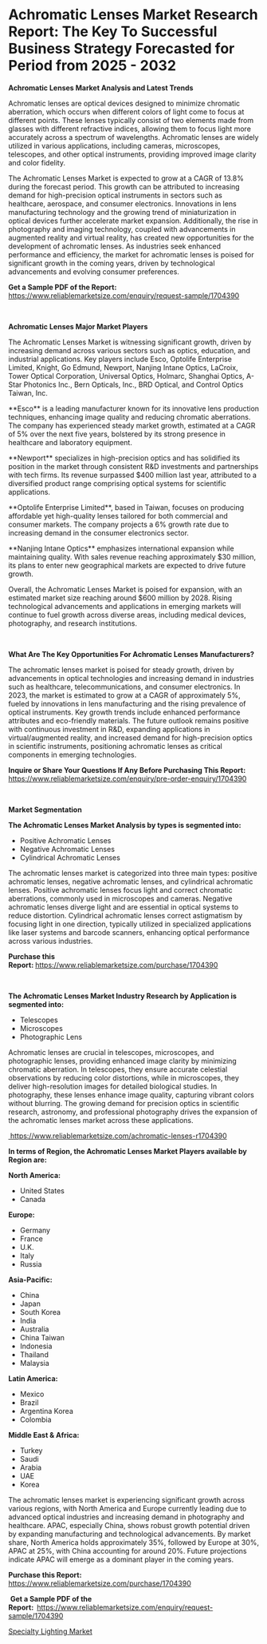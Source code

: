 <p><h1>Achromatic Lenses Market Research Report: The Key To Successful Business Strategy Forecasted for Period from 2025 - 2032</h1></p><p><strong>Achromatic Lenses Market Analysis and Latest Trends</strong></p>
<p><p>Achromatic lenses are optical devices designed to minimize chromatic aberration, which occurs when different colors of light come to focus at different points. These lenses typically consist of two elements made from glasses with different refractive indices, allowing them to focus light more accurately across a spectrum of wavelengths. Achromatic lenses are widely utilized in various applications, including cameras, microscopes, telescopes, and other optical instruments, providing improved image clarity and color fidelity.</p><p>The Achromatic Lenses Market is expected to grow at a CAGR of 13.8% during the forecast period. This growth can be attributed to increasing demand for high-precision optical instruments in sectors such as healthcare, aerospace, and consumer electronics. Innovations in lens manufacturing technology and the growing trend of miniaturization in optical devices further accelerate market expansion. Additionally, the rise in photography and imaging technology, coupled with advancements in augmented reality and virtual reality, has created new opportunities for the development of achromatic lenses. As industries seek enhanced performance and efficiency, the market for achromatic lenses is poised for significant growth in the coming years, driven by technological advancements and evolving consumer preferences.</p></p>
<p><strong>Get a Sample PDF of the Report:&nbsp;</strong> <a href="https://www.reliablemarketsize.com/enquiry/request-sample/1704390?utm_campaign=2462&utm_medium=2&utm_source=Github&utm_content=ia&utm_term=06042025&utm_id=achromatic-lenses">https://www.reliablemarketsize.com/enquiry/request-sample/1704390</a></p>
<p>&nbsp;</p>
<p><strong>Achromatic Lenses Major Market Players</strong></p>
<p><p>The Achromatic Lenses Market is witnessing significant growth, driven by increasing demand across various sectors such as optics, education, and industrial applications. Key players include Esco, Optolife Enterprise Limited, Knight, Go Edmund, Newport, Nanjing Intane Optics, LaCroix, Tower Optical Corporation, Universal Optics, Holmarc, Shanghai Optics, A-Star Photonics Inc., Bern Opticals, Inc., BRD Optical, and Control Optics Taiwan, Inc.</p><p>**Esco** is a leading manufacturer known for its innovative lens production techniques, enhancing image quality and reducing chromatic aberrations. The company has experienced steady market growth, estimated at a CAGR of 5% over the next five years, bolstered by its strong presence in healthcare and laboratory equipment.</p><p>**Newport** specializes in high-precision optics and has solidified its position in the market through consistent R&D investments and partnerships with tech firms. Its revenue surpassed $400 million last year, attributed to a diversified product range comprising optical systems for scientific applications.</p><p>**Optolife Enterprise Limited**, based in Taiwan, focuses on producing affordable yet high-quality lenses tailored for both commercial and consumer markets. The company projects a 6% growth rate due to increasing demand in the consumer electronics sector.</p><p>**Nanjing Intane Optics** emphasizes international expansion while maintaining quality. With sales revenue reaching approximately $30 million, its plans to enter new geographical markets are expected to drive future growth.</p><p>Overall, the Achromatic Lenses Market is poised for expansion, with an estimated market size reaching around $600 million by 2028. Rising technological advancements and applications in emerging markets will continue to fuel growth across diverse areas, including medical devices, photography, and research institutions.</p></p>
<p>&nbsp;</p>
<p><strong>What Are The Key Opportunities For Achromatic Lenses Manufacturers?</strong></p>
<p><p>The achromatic lenses market is poised for steady growth, driven by advancements in optical technologies and increasing demand in industries such as healthcare, telecommunications, and consumer electronics. In 2023, the market is estimated to grow at a CAGR of approximately 5%, fueled by innovations in lens manufacturing and the rising prevalence of optical instruments. Key growth trends include enhanced performance attributes and eco-friendly materials. The future outlook remains positive with continuous investment in R&D, expanding applications in virtual/augmented reality, and increased demand for high-precision optics in scientific instruments, positioning achromatic lenses as critical components in emerging technologies.</p></p>
<p><strong>Inquire or Share Your Questions If Any Before Purchasing This Report:</strong> <a href="https://www.reliablemarketsize.com/enquiry/pre-order-enquiry/1704390?utm_campaign=2462&utm_medium=2&utm_source=Github&utm_content=ia&utm_term=06042025&utm_id=achromatic-lenses">https://www.reliablemarketsize.com/enquiry/pre-order-enquiry/1704390</a></p>
<p>&nbsp;</p>
<p><strong>Market Segmentation</strong></p>
<p><strong>The Achromatic Lenses Market Analysis by types is segmented into:</strong></p>
<p><ul><li>Positive Achromatic Lenses</li><li>Negative Achromatic Lenses</li><li>Cylindrical Achromatic Lenses</li></ul></p>
<p><p>The achromatic lenses market is categorized into three main types: positive achromatic lenses, negative achromatic lenses, and cylindrical achromatic lenses. Positive achromatic lenses focus light and correct chromatic aberrations, commonly used in microscopes and cameras. Negative achromatic lenses diverge light and are essential in optical systems to reduce distortion. Cylindrical achromatic lenses correct astigmatism by focusing light in one direction, typically utilized in specialized applications like laser systems and barcode scanners, enhancing optical performance across various industries.</p></p>
<p><strong>Purchase this Report:&nbsp;</strong><a href="https://www.reliablemarketsize.com/purchase/1704390?utm_campaign=2462&utm_medium=2&utm_source=Github&utm_content=ia&utm_term=06042025&utm_id=achromatic-lenses">https://www.reliablemarketsize.com/purchase/1704390</a></p>
<p>&nbsp;</p>
<p><strong>The Achromatic Lenses Market Industry Research by Application is segmented into:</strong></p>
<p><ul><li>Telescopes</li><li>Microscopes</li><li>Photographic Lens</li></ul></p>
<p><p>Achromatic lenses are crucial in telescopes, microscopes, and photographic lenses, providing enhanced image clarity by minimizing chromatic aberration. In telescopes, they ensure accurate celestial observations by reducing color distortions, while in microscopes, they deliver high-resolution images for detailed biological studies. In photography, these lenses enhance image quality, capturing vibrant colors without blurring. The growing demand for precision optics in scientific research, astronomy, and professional photography drives the expansion of the achromatic lenses market across these applications.</p></p>
<p><a href="https://www.reliablemarketsize.com/achromatic-lenses-r1704390?utm_campaign=2462&utm_medium=2&utm_source=Github&utm_content=ia&utm_term=06042025&utm_id=achromatic-lenses">&nbsp;https://www.reliablemarketsize.com/achromatic-lenses-r1704390</a></p>
<p><strong>In terms of Region, the Achromatic Lenses Market Players available by Region are:</strong></p>
<p>
    <p> <strong> North America: </strong>
        <ul>
            <li>United States</li>
            <li>Canada</li>
        </ul>
        </p> 
    <p> <strong> Europe: </strong>
        <ul>
            <li>Germany</li>
            <li>France</li>
            <li>U.K.</li>
            <li>Italy</li>
            <li>Russia</li>
        </ul>
        </p> 
    <p> <strong> Asia-Pacific: </strong>
        <ul>
            <li>China</li>
            <li>Japan</li>
            <li>South Korea</li>
            <li>India</li>
            <li>Australia</li>
            <li>China Taiwan</li>
            <li>Indonesia</li>
            <li>Thailand</li>
            <li>Malaysia</li>
        </ul>
        </p> 
    <p> <strong> Latin America: </strong>
        <ul>
            <li>Mexico</li>
            <li>Brazil</li>
            <li>Argentina Korea</li>
            <li>Colombia</li>
        </ul>
        </p> 
    <p> <strong> Middle East & Africa: </strong>
        <ul>
            <li>Turkey</li>
            <li>Saudi</li>
            <li>Arabia</li>
            <li>UAE</li>
            <li>Korea</li>
        </ul>
    </p>
    </p>
<p><p>The achromatic lenses market is experiencing significant growth across various regions, with North America and Europe currently leading due to advanced optical industries and increasing demand in photography and healthcare. APAC, especially China, shows robust growth potential driven by expanding manufacturing and technological advancements. By market share, North America holds approximately 35%, followed by Europe at 30%, APAC at 25%, with China accounting for around 20%. Future projections indicate APAC will emerge as a dominant player in the coming years.</p></p>
<p><strong>Purchase this Report: </strong><a href="https://www.reliablemarketsize.com/purchase/1704390?utm_campaign=2462&utm_medium=2&utm_source=Github&utm_content=ia&utm_term=06042025&utm_id=achromatic-lenses">https://www.reliablemarketsize.com/purchase/1704390</a></p>
<p>&nbsp;<strong>Get a Sample PDF of the Report:&nbsp;&nbsp;</strong><a href="https://www.reliablemarketsize.com/enquiry/request-sample/1704390?utm_campaign=2462&utm_medium=2&utm_source=Github&utm_content=ia&utm_term=06042025&utm_id=achromatic-lenses">https://www.reliablemarketsize.com/enquiry/request-sample/1704390</a></p>
<p><strong></strong></p>
<p><p><a href="https://github.com/mayabungard8092/Market-Research-Report-List-1/blob/main/specialty-lighting-market.md?utm_campaign=2462&utm_medium=2&utm_source=Github&utm_content=ia&utm_term=06042025&utm_id=achromatic-lenses">Specialty Lighting Market</a></p></p>